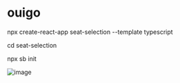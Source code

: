 # ouigo


npx create-react-app seat-selection --template typescript

cd seat-selection

npx sb init

![image](https://github.com/Hkwolfx/ouigo/assets/55136269/e0acd747-147f-4931-aa3d-f8e522a61e2e)

